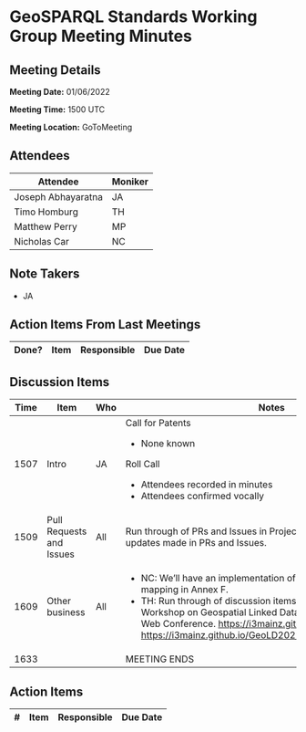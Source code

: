 # GeoSPARQL Standards Working Group Meeting Minutes
## Meeting Details
**Meeting Date:** 01/06/2022

**Meeting Time:** 1500 UTC

**Meeting Location:** GoToMeeting  

## Attendees
Attendee | Moniker |
---- | ---- |
Joseph Abhayaratna | JA |
Timo Homburg | TH |
Matthew Perry | MP |
Nicholas Car | NC |

## Note Takers
- JA

## Action Items From Last Meetings
Done? | Item | Responsible | Due Date |
---- | ---- | ---- | --- |


## Discussion Items
Time | Item | Who | Notes |
---- | ---- | ---- | ---- |
1507 | Intro | JA | Call for Patents<ul><li>None known</li></ul>Roll Call<ul><li>Attendees recorded in minutes</li><li>Attendees confirmed vocally</li></ul> |
1509 | Pull Requests and Issues | All | Run through of PRs and Issues in Project. All comments and updates made in PRs and Issues. |
1609 | Other business | All | <ul><li>NC: We’ll have an implementation of the CQL to GeoSPARQL mapping in Annex F.</li><li>TH: Run through of discussion items from the International Workshop on Geospatial Linked Data at the Extended Semantic Web Conference. https://i3mainz.github.io/GeoLD2022/ https://i3mainz.github.io/GeoLD2022/presentations/keynote.pdf</li></ul> |
1633 | | | MEETING ENDS |

## Action Items
\# | Item | Responsible | Due Date |
---- | ---- | ---- | ---- |
